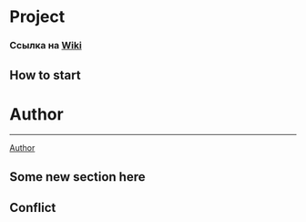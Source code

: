 # Project

### Ссылка на [Wiki](https://github.com/vvlv-av/project/wiki)

## How to start

# Author
---
[Author](https://github.com/vvlv-av)

## Some new section here

## Conflict
